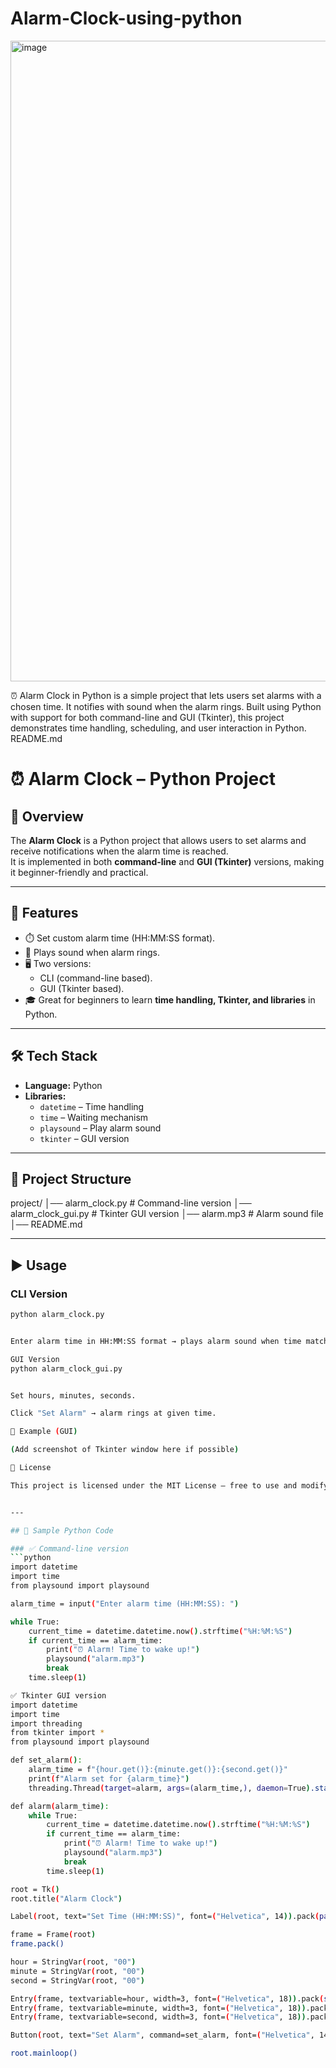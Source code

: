 # Alarm-Clock-using-python

<img width="1918" height="1025" alt="image" src="https://github.com/user-attachments/assets/184e6436-c8ad-47f7-8c9d-1288a6d4a6c0" />

⏰ Alarm Clock in Python is a simple project that lets users set alarms with a chosen time. It notifies with sound when the alarm rings. Built using Python with support for both command-line and GUI (Tkinter), this project demonstrates time handling, scheduling, and user interaction in Python.
README.md
# ⏰ Alarm Clock – Python Project  

## 📖 Overview  
The **Alarm Clock** is a Python project that allows users to set alarms and receive notifications when the alarm time is reached.  
It is implemented in both **command-line** and **GUI (Tkinter)** versions, making it beginner-friendly and practical.  

---

## 🚀 Features  
- ⏱️ Set custom alarm time (HH:MM:SS format).  
- 🔔 Plays sound when alarm rings.  
- 🖥️ Two versions:  
  - CLI (command-line based).  
  - GUI (Tkinter based).  
- 🎓 Great for beginners to learn **time handling, Tkinter, and libraries** in Python.  

---

## 🛠️ Tech Stack  
- **Language:** Python  
- **Libraries:**  
  - `datetime` – Time handling  
  - `time` – Waiting mechanism  
  - `playsound` – Play alarm sound  
  - `tkinter` – GUI version  

---

## 📂 Project Structure  


project/
│── alarm_clock.py # Command-line version
│── alarm_clock_gui.py # Tkinter GUI version
│── alarm.mp3 # Alarm sound file
│── README.md


---

## ▶️ Usage  

### CLI Version  
```bash
python alarm_clock.py


Enter alarm time in HH:MM:SS format → plays alarm sound when time matches.

GUI Version
python alarm_clock_gui.py


Set hours, minutes, seconds.

Click "Set Alarm" → alarm rings at given time.

📸 Example (GUI)

(Add screenshot of Tkinter window here if possible)

📜 License

This project is licensed under the MIT License – free to use and modify.


---

## 🔹 Sample Python Code  

### ✅ Command-line version  
```python
import datetime
import time
from playsound import playsound

alarm_time = input("Enter alarm time (HH:MM:SS): ")

while True:
    current_time = datetime.datetime.now().strftime("%H:%M:%S")
    if current_time == alarm_time:
        print("⏰ Alarm! Time to wake up!")
        playsound("alarm.mp3")
        break
    time.sleep(1)

✅ Tkinter GUI version
import datetime
import time
import threading
from tkinter import *
from playsound import playsound

def set_alarm():
    alarm_time = f"{hour.get()}:{minute.get()}:{second.get()}"
    print(f"Alarm set for {alarm_time}")
    threading.Thread(target=alarm, args=(alarm_time,), daemon=True).start()

def alarm(alarm_time):
    while True:
        current_time = datetime.datetime.now().strftime("%H:%M:%S")
        if current_time == alarm_time:
            print("⏰ Alarm! Time to wake up!")
            playsound("alarm.mp3")
            break
        time.sleep(1)

root = Tk()
root.title("Alarm Clock")

Label(root, text="Set Time (HH:MM:SS)", font=("Helvetica", 14)).pack(pady=10)

frame = Frame(root)
frame.pack()

hour = StringVar(root, "00")
minute = StringVar(root, "00")
second = StringVar(root, "00")

Entry(frame, textvariable=hour, width=3, font=("Helvetica", 18)).pack(side=LEFT)
Entry(frame, textvariable=minute, width=3, font=("Helvetica", 18)).pack(side=LEFT)
Entry(frame, textvariable=second, width=3, font=("Helvetica", 18)).pack(side=LEFT)

Button(root, text="Set Alarm", command=set_alarm, font=("Helvetica", 14)).pack(pady=20)

root.mainloop()

